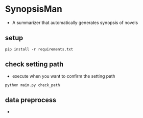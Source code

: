 # SynopsisMan
- A summarizer that automatically generates synopsis of novels

## setup
```
pip install -r requirements.txt
```

## check setting path
- execute when you want to confirm the setting path
```
python main.py check_path
```

## data preprocess
-

